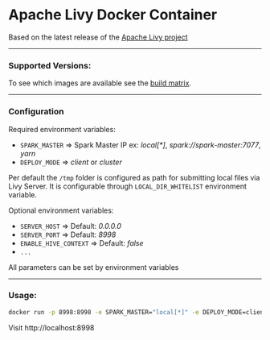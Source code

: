 # Apache Livy Docker Container

Based on the latest release of the [Apache Livy project](https://livy.incubator.apache.org/)

------

### Supported Versions:

To see which images are available see the [build matrix](https://github.com/davlum/livy-server-docker/blob/master/.github/workflows/main.yaml).

------

### Configuration

Required environment variables:

- `SPARK_MASTER` => Spark Master IP ex: *local[\*]*, *spark://spark-master:7077*, *yarn*
- `DEPLOY_MODE` => *client* or *cluster*

Per default the `/tmp` folder is configured as path for submitting local files via
Livy Server. It is configurable through `LOCAL_DIR_WHITELIST` environment
variable.

Optional environment variables:
- `SERVER_HOST` => Default: *0.0.0.0*
- `SERVER_PORT` => Default: *8998*
- `ENABLE_HIVE_CONTEXT` => Default: *false*
- `...`

All parameters can be set by environment variables

------

### Usage:

```bash
docker run -p 8998:8998 -e SPARK_MASTER="local[*]" -e DEPLOY_MODE=client stonewlg/livy:0.7.0-spark2.4.7
```

Visit http://localhost:8998

